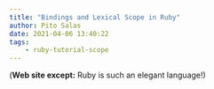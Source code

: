```yaml
---
title: "Bindings and Lexical Scope in Ruby"
author: Pito Salas
date: 2021-04-06 13:40:22
tags:
    - ruby-tutorial-scope
---
```



(**Web site except:** Ruby is such an elegant language!) 
